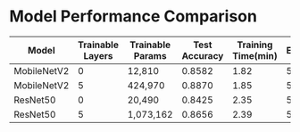 # Model Performance Comparison

| Model | Trainable Layers | Trainable Params | Test Accuracy | Training Time(min) | Epochs |
|-------|------------------|------------------|---------------|--------------------|---------|
| MobileNetV2 | 0 | 12,810 | 0.8582 | 1.82 | 5 |
| MobileNetV2 | 5 | 424,970 | 0.8870 | 1.85 | 5 |
| ResNet50 | 0 | 20,490 | 0.8425 | 2.35 | 5 |
| ResNet50 | 5 | 1,073,162 | 0.8656 | 2.39 | 5 |
